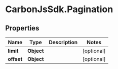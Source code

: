# CarbonJsSdk.Pagination

## Properties

Name | Type | Description | Notes
------------ | ------------- | ------------- | -------------
**limit** | **Object** |  | [optional] 
**offset** | **Object** |  | [optional] 


